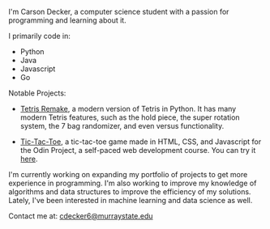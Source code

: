 I'm Carson Decker, a computer science student with a passion for programming and learning about it.

I primarily code in:
- Python
- Java
- Javascript
- Go

Notable Projects:
- [Tetris Remake](https://github.com/carsondecker/Tetris-Remake-Python), a modern version of Tetris in Python. It has many modern Tetris features, such as the hold piece, the super rotation system, the 7 bag randomizer, and even versus functionality.

- [Tic-Tac-Toe](github.com/carsondecker/odin-tic-tac-toe), a tic-tac-toe game made in HTML, CSS, and Javascript for the Odin Project, a self-paced web development course. You can try it [here](https://carsondecker.github.io/odin-tic-tac-toe/).


I'm currently working on expanding my portfolio of projects to get more experience in programming. I'm also working to improve my knowledge of algorithms and data structures to improve the efficiency of my solutions. Lately, I've been interested in machine learning and data science as well.

Contact me at: cdecker6@murraystate.edu
